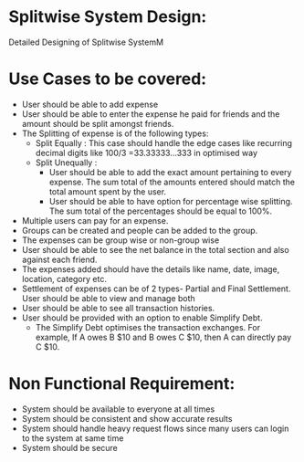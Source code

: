 # Splitwise System Design:
Detailed Designing of Splitwise SystemM

# Use Cases to be covered:
- User should be able to add expense
- User should be able to enter the expense he paid for friends and the amount should be split amongst friends.
- The Splitting of expense is of the following types:
  - Split Equally : This case should handle the edge cases like recurring decimal digits like 100/3 =33.33333...333 in optimised way
  - Split Unequally :
    - User should be able to add the exact amount pertaining to every expense. The sum total of the amounts entered should match the total amount spent by the user.
    - User should be able to have option for percentage wise splitting. The sum total of the percentages should be equal to 100%.
- Multiple users can pay for an expense.
- Groups can be created and people can be added to the group.
- The expenses can be group wise or non-group wise
- User should be able to see the net balance in the total section and also against each friend.
- The expenses added should have the details like name, date, image, location, category etc.
- Settlement of expenses can be of 2 types- Partial and Final Settlement. User should be able to view and manage both
- User should be able to see all transaction histories.
- User should be provided with an option to enable Simplify Debt.
  - The Simplify Debt optimises the transaction exchanges. For example, If A owes B $10 and B owes C $10, then A can directly pay C $10.
  
# Non Functional Requirement:
- System should be available to everyone at all times
- System should be consistent and show accurate results
- System should handle heavy request flows since many users can login to the system at same time
- System should be secure
